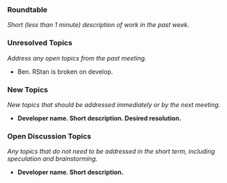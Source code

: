 ### Roundtable
_Short (less than 1 minute) description of work in the past week._

### Unresolved Topics
_Address any open topics from the past meeting._

* Ben. RStan is broken on develop.

### New Topics
_New topics that should be addressed immediately or by the next
meeting._

* __Developer name.  Short description.  Desired resolution.__

### Open Discussion Topics
_Any topics that do not need to be addressed in the short term,
including speculation and brainstorming._

* __Developer name.  Short description.__
